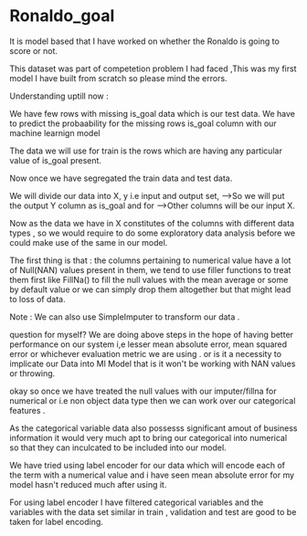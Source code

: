 # Ronaldo_goal
It is model based that I have worked on whether the Ronaldo is going to score or not.

This dataset was part of competetion problem I had faced ,This was my first model I have built from scratch so please mind the errors.

Understanding uptill now :

We have few rows with missing is_goal data which is our test data. We have to predict the probaability for the missing rows is_goal column with our machine learnign model

The data we will use for train is the rows which are having any particular value of is_goal present.

Now once we have segregated the train data and test data.

We will divide our data into X, y i.e input and output set, -->So we will put the output Y column as is_goal and for -->Other columns will be our input X.

Now as the data we have in X constitutes of the columns with different data types , so we would require to do some exploratory data analysis before we could make use of the same in our model.

The first thing is that : the columns pertaining to numerical value have a lot of Null(NAN) values present in them, we tend to use filler functions to treat them first like FillNa() to fill the null values with the mean average or some by default value or we can simply drop them altogether but that might lead to loss of data.

Note : We can also use SimpleImputer to transform our data .

question for myself? We are doing above steps in the hope of having better performance on our system i,e lesser mean absolute error, mean squared error or whichever evaluation metric we are using . or is it a necessity to implicate our Data into Ml Model that is it won't be working with NAN values or throwing.

okay so once we have treated the null values with our imputer/fillna for numerical or i.e non object data type then we can work over our categorical features .

As the categorical variable data also possesss significant amout of business information it would very much apt to bring our categorical into numerical so that they can inculcated to be included into our model.

We have tried using label encoder for our data which will encode each of the term with a numerical value and i have seen mean absolute error for my model hasn't reduced much after using it.

For using label encoder I have filtered categorical variables and the variables with the data set similar in train , validation and test are good to be taken for label encoding.

